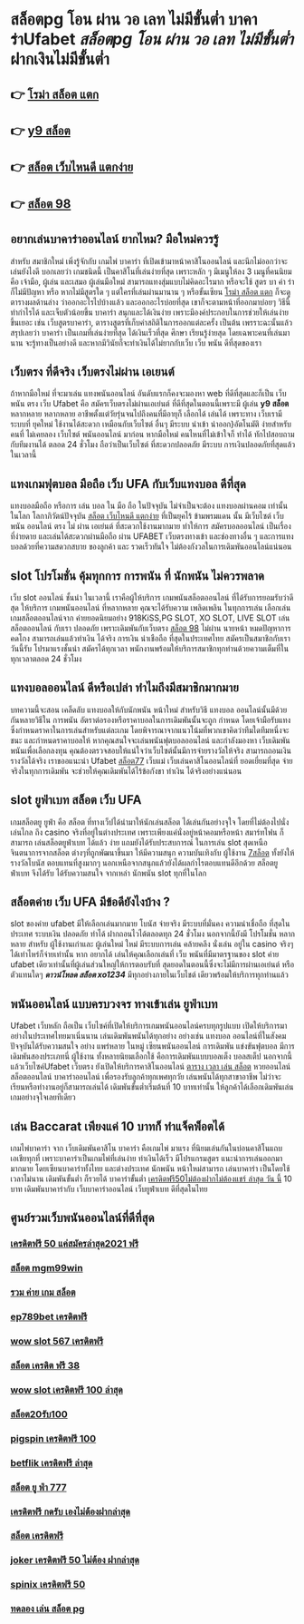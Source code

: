 # สล็อตpg โอน ผ่าน วอ เลท ไม่มีขั้นต่ำ  บาคาร่าUfabet *สล็อตpg โอน ผ่าน วอ เลท ไม่มีขั้นต่ำ*  ฝากเงินไม่มีขั้นต่ำ

## 👉 [โรม่า สล็อต แตก](https://www.ufaeat.com/)
## 👉 [y9 สล็อต](https://www.ufaeat.com/credit-free-50/)
## 👉 [สล็อต เว็บไหนดี แตกง่าย](https://www.ufaeat.com/ทางเข้ายูฟ่าเบท-ufabet/)
## 👉 [สล็อต 98](https://www.ufaeat.com/ufabet-master-login/)

## อยากเล่นบาคาร่าออนไลน์  ยากไหม? มือใหม่ควรรู้

สำหรับ  สมาชิกใหม่   เพิ่งรู้จักกับ เกมไพ่ บาคาร่า ที่เปิดเข้ามาหน้าคาสิโนออนไลน์ และนึกไม่ออกว่าจะเล่นยังไงดี บอกเลยว่า เกมชนิดนี้ เป็นคาสิโนที่เล่นง่ายที่สุด เพราะหลัก ๆ มีเมนูให้ลง 3 เมนูที่คนนิยม คือ เจ้ามือ, ผู้เล่น และเสมอ ผู้เล่นมือใหม่  สามารถแทงสุ่มแบบไม่คิดอะไรมาก  หรือจะใช้  สูตร บา ค่า ร่า ก็ไม่มีปัญหา หรือ หากไม่มีสูตรใด ๆ แต่ใครที่เล่นผ่านมานาน ๆ หรือขั้นเซียน [โรม่า สล็อต แตก](https://www.ufaeat.com/credit-free-50/) ก็จะดูตารางผลด้านล่าง ว่าออกอะไรไปบ้างแล้ว และออกอะไรบ่อยที่สุด เขาก็จะตามหน้าที่ออกมาบ่อยๆ วิธีนี้ทำกำไรได้ และเจ็บตัวน้อยขึ้น บาคาร่า  สนุกและได้เงินง่าย  เพราะมีองค์ประกอบในการช่วยให้เล่นง่ายขึ้นเยอะ เช่น เว็บสูตรบาคาร่า, ตารางสูตรที่เก็บค่าสถิติในการออกแต่ละครั้ง เป็นต้น เพรราะฉะนั้นแล้ว สรุปเลยว่า บาคาร่า เป็นเกมที่เล่นง่ายที่สุด ได้เงินเร็วที่สุด ศึกษา เรียนรู้ง่ายสุด โดยเฉพาะคนที่เล่นมานาน จะรู้ทางเป็นอย่างดี และหากมีวินัยก็จะทำเงินได้ไม่ยากกับเว็บ  เว็บ พนัน ดีที่สุดของเรา



## เว็บตรง  ที่ดีจริง เว็บตรงไม่ผ่าน เอเยนต์

ถ้าหากมือใหม่ ที่จะมาเล่น แทงพนันออนไลน์ อันดับแรกก็คงจะมองหา web ที่ดีที่สุดและก็เป็น เว็บพนัน ตรง   เว็บ Ufabet คือ สมัครเว็บตรงไม่ผ่านเอเย่นต์  ที่ดีที่สุดในตอนนี้เพราะมี ผู้เล่น **y9 สล็อต**  หลากหลาย หลากหลาย อาชีพตั้งแต่วัยรุ่นจนไปถึงคนที่มีอายุก็ เลือกได้ เล่นได้ เพราะทาง เว็บเรามีระบบที่ ยุคใหม่ ใช้งานได้สะดวก เหมือนกับเว็บไซต์ อื่นๆ มีระบบ นำเข้า   นำออก}อัตโนมัติ ง่ายสำหรับคนที่ ไม่เคยลอง  เว็บไซต์ พนันออนไลน์ มาก่อน หากมือใหม่ คนไหนที่ไม่เข้าใจก็ ทำได้ ทักไปสอบถามกับทีมงานได้ ตลอด 24 ชั่วโมง  ถือว่าเป็นเว็บไซต์ ที่สะดวกปลอดภัย มีระบบ การเงินปลอดภัยที่สุดแล้วในเวลานี้ 


## แทงเกมฟุตบอล มือถือ  เว็บ UFA  กับเว็บแทงบอล ดีที่สุด

แทงบอลมือถือ หรือการ เล่น บอล ใน มือ ถือ ในปัจจุบัน ไม่จำเป็นจะต้อง แทงบอลผ่านคอม เท่านั้น ในโลก โลกาภิวัตน์ปัจจุบัน  [สล็อต เว็บไหนดี แตกง่าย](https://www.ufaeat.com/ufabet-master-login/) ที่เป็นยุคไร้ ข้ามพรมแดน  นั้น มีเว็บไซต์ เว็บ พนัน ออนไลน์ ตรง ไม่ ผ่าน เอเย่นต์ ที่สะดวกใช้งานมากมาย ทำให้การ สมัครบอลออนไลน์ เป็นเรื่องที่ง่ายดาย และเล่นได้สะดวกผ่านมือถือ ผ่าน  UFABET เว็บตรงทางเข้า และช่องทางอื่น ๆ  และการแทงบอลด้วยที่ความสดวกสบาย ของลูกค้า และ รวดเร็วทันใจ ไม่ต้องกังวลในการเดิมพันออนไลน์แน่นอน

##  slot   โปรโมชั่น   คุ้มทุกการ การพนัน ที่ นักพนัน ไม่ควรพลาด

เว็บ  slot ออนไลน์  ชั้นนำ ในเวลานี้ เราคือผู้ให้บริการ เกมพนันสล็อตออนไลน์ ที่ได้รับการยอมรับว่าดีสุด   ให้บริการ  เกมพนันออนไลน์ ที่หลากหลาย คุณจะได้รับความ เพลิดเพลิน ในทุกการเล่น เลือกเล่น เกมสล็อตออนไลน์จาก ค่ายยอดนิยมอย่าง 918KiSS,PG SLOT, XO SLOT, LIVE SLOT เล่นสล็อตออนไลน์ กับเรา ปลอดภัย เพราะเดิมพันกับเว็บตรง [สล็อต 98](https://www.ufaeat.com/ทางเข้ายูฟ่าเบท-ufabet/) ไม่ผ่าน นายหน้า หมดปัญหาการคดโกง สามารถเล่นแล้วทำเงิน ได้จริง การเงิน น่าเชือถือ ที่สุดในประเทศไทย สมัครเป็นสมาชิกกับเราวันนี้รับ  โปรมาแรงชั้นนำ สมัครได้ทุกเวลา พนักงานพร้อมให้บริการสมาชิกทุกท่านด้วยความเต็มที่ในทุกเวลาตลอด 24 ชั่วโมง


## แทงบอลออนไลน์   ดีหรือเปล่า ทำไมถึงมีสมาชิกมากมาย

บทความนี้จะสอน เคล็ดลับ  แทงบอลให้กับนักพนัน หน้าใหม่ สำหรับวิธี แทงบอล ออนไลน์นั้นมีด้วยกันหลายวิธีใน การพนัน อัตราต่อรองหรือราคาบอลในการเดิมพันนั้นจะถูก กำหนด โดยเจ้ามือรับแทงซึ่งกำหนดราคาในการเล่นสำหรับแต่ละเกม โดยพิจารณาจากแนวโน้มที่พวกเขาคิดว่าทีมใดทีมหนึ่งจะชนะ และกำหนดราคาบอลให้ หากคุณสนใจจะเล่นพนันฟุตบอลออนไลน์ และกำลังมองหา เว็บเดิมพันพนันเพื่อเลือกลงทุน คุณต้องตรวจสอบให้แน่ใจว่าเว็บไซต์นั้นมีการจ่ายรางวัลให้จริง สามารถถอนเงินรางวัลได้จริง เราขออแนะนำ  Ufabet [สล็อต77](https://www.ufaeat.com/credit-free-50/) เว็บแม่  เว็บเล่นคาสิโนออนไลน์ที่ ยอดเยี่ยมที่สุด  จ่ายจริงในทุกการเดิมพัน จะช่วยให้คุณเดิมพันได้ไร้ข้อกังขา  ทำเงิน ได้จริงอย่างแน่นอน

##  slot ยูฟ่าเบท สล็อต   เว็บ UFA

 เกมสล็อตยู ยูฟ่า คือ สล็อต ที่ทางเว็ปได้นำมาให้นักเล่นสล็อต  ได้เล่นกันอย่างจุใจ โดยที่ไม่ต้องไปนั่งเล่นไกล ถึง casino จริงที่อยู่ในต่างประเทศ เพราะเพียงแค่นั่งอยู่หน้าคอมหรือหน้า สมาร์ทโฟน ก็สามารถ เล่นสล็อตยูฟ่าเบท  ได้แล้ว  ง่าย  แถมยังได้รับประสบการณ์ ในการเล่น slot สุดเหนือจินตนาการจากสล็อต ต่างๆที่ถูกพัฒนาขึ้นมา ให้มีความสนุก ความบันเทิงกับ ผู้ใช้งาน   [7สล็อต](https://www.ufaeat.com/regis-ufabet-master-free/) ทั้งยังให้รางวัลโบนัส ตอบแทนที่สูงมากๆ นอกเหนือจากสนุกแล้วยังได้ผลกำไรตอบแทนดีอีกด้วย สล็อตยูฟ่าเบท  จึงได้รับ ได้รับความสนใจ จากเหล่า นักพนัน  slot  ทุกที่ในโลก


##  สล็อตค่าย เว็บ UFA มีข้อดียังไงบ้าง ?

 slot ของค่าย ufabet มีให้เลือกเล่นมากมาย โบนัส  จ่ายจริง มีระบบที่มั่นคง  ความน่าเชื่อถือ ที่สุดในประเทศ  ระบบเงิน  ปลอดภัย ทำได้  ฝากถอนไวได้ตลอดทุก 24 ชั่วโมง นอกจากนี้ยังมี โปรโมชั่น หลากหลาย สำหรับ ผู้ใช้งานเก่าและ ผู้เล่นใหม่ ใหม่ มีระบบการเล่น  คล้ายคลึง  นั่งเล่น อยู่ใน casino  จริงๆ ได้เท่าไหร่ก็จ่ายเท่านั้น หาก อยากได้ เล่นให้คุณเลือกเล่นที่ เว็บ พนันที่มีมาตรฐานของ slot ค่าย ufabet เดียวเท่านั้นที่ผู้เล่นส่วนใหญ่ให้การตอบรับที่ สุดยอดในตอนนี้ซึ่งจะไม่มีการผ่านเอเย่นต์ หรือตัวแทนใดๆ ***ดาวน์โหลด สล็อต xo1234*** มีทุกอย่างภายในเว็บไชต์ เดียวพร้อมให้บริการทุกท่านแล้ว


## พนันออนไลน์ แบบครบวงจร ทางเข้าเล่น ยูฟ่าเบท 

 Ufabet เว็บหลัก  ถือเป็น เว็บไซค์ที่เปิดให้บริการเกมพนันออนไลน์ครบทุกรูปแบบ เปิดให้บริการมาอย่างในประเทศไทยมาเนิ่นนาน  เล่นเดิมพันพนันได้ทุกอย่าง  อย่างเช่น แทงบอล ออนไลน์ที่ในสังคมปัจจุบันได้รับความสนใจ อย่าง  แพร่หลาย ในหมู่ เซียนพนันออนไลน์ การเดิมพัน แข่งขันฟุตบอล มีการเดิมพันสองประเภทนี่ ผู้ใช้งาน ทั้งหลายนิยมเลือกใช้  คือการเดิมพันแบบบอลเต็ง บอลสเต็ป นอกจากนี้แล้วเว็บไซค์Ufabet เว็บตรง  ยังเปิดให้บริการคาสิโนออนไลน์ [ตาราง เวลา เล่น สล็อต](https://www.ufaeat.com/regis-ufabet-master-free/) หวยออนไลน์ สล็อตออนไลน์ บาคาร่าออนไลน์  เพื่อรองรับลูกค้าทุกเพศทุกวัย เล่นพนันได้ทุกสาขาอาชีพ ไม่ว่าจะเรียนหรือทำงานอยู่ก็สามารถเล่นได้ เดิมพันขั้นต่ำเริ่มต้นที่ 10 บาทเท่านั้น ให้ลูกค้าได้เลือกเดิมพันเล่นเกมอย่างจุใจเลยทีเดียว


## เล่น Baccarat  เพียงแค่ 10 บาทก็ ทำแจ็คพ็อตได้

 เกมไพ่บาคาร่า  จาก  เว็บเดิมพันคาสิโน บาคาร่า คือเกมไพ่  มาแรง  ที่นิยมเล่นกันในบ่อนคาสิโนแถบเอเชียทุกที่  เพราะบาคาร่าเป็นเกมไพ่ที่เล่นง่าย ทำเงินได้เร็ว มีโปรแกรมสูตร  แนะนำการเล่นออกมามากมาย โดยเซียนบาคาร่าทั้งไทย และต่างประเทศ นักพนัน หน้าใหม่สามารถ เล่นบาคาร่า เป็นโดยใช้เวลาไม่นาน เดิมพันขั้นต่ำ ก็รวยได้ บาคาร่าขั้นต่ำ [เครดิตฟรี50ไม่ต้องฝากไม่ต้องแชร์ ล่าสุด วัน นี้](https://www.ufaeat.com/ufabet-master-login/) 10 บาท เดิมพันบาคาร่ากับ เว็บบาคาร่าออนไลน์  เว็บยูฟ่าเบท ดีที่สุดในไทย


## ศูนย์รวมเว็บพนันออนไลน์ที่ดีที่สุด

### [เครดิตฟรี 50 แค่สมัครล่าสุด2021 ฟรี](https://atom.io/themes/ทางเข้า%20ufabet%20เว็บบริษัท%20เครดิตฟรี%20100%20แค่%20โหลด%20แอ%20ป%20008%20สล็อต%20สมัครฟรี%20ฟรีเครดิต%20100%)
### [สล็อต mgm99win](https://atom.io/themes/ทางเข้า%20ufabet%20เว็บบริษัท%20heng888เครดิตฟรี%20008%20สล็อต%20สมัครฟรี%20ฟรีเครดิต%20100%)
### [รวม ค่าย เกม สล็อต](https://atom.io/themes/ทางเข้า%20ufabet%20เว็บบริษัท%20เครดิตฟรีpg%20008%20สล็อต%20สมัครฟรี%20ฟรีเครดิต%20100%)
### [ep789bet เครดิตฟรี](https://atom.io/themes/ทางเข้า%20ufabet%20เว็บบริษัท%20รวม%20superslot%20เครดิตฟรี%2050%20ยืนยันเบอร์%20008%20สล็อต%20สมัครฟรี%20ฟรีเครดิต%20100%)
### [wow slot 567 เครดิตฟรี](https://atom.io/themes/ทางเข้า%20ufabet%20เว็บบริษัท%20สล็อต%20pg%20ฝากถอน%20ไม่มี%20ขั้นต่ำ%20แตกง่าย%20008%20สล็อต%20สมัครฟรี%20ฟรีเครดิต%20100%)
### [สล็อต เครดิต ฟรี 38](https://atom.io/themes/ทางเข้า%20ufabet%20เว็บบริษัท%20สล็อต%20ยืนยัน%20otp%20รับเครดิตฟรี%20ไม่มี%20เงื่อนไข%20008%20สล็อต%20สมัครฟรี%20ฟรีเครดิต%20100%)
### [wow slot เครดิตฟรี 100 ล่าสุด](https://atom.io/themes/ทางเข้า%20ufabet%20เว็บบริษัท%20noname%20สล็อต%20เครดิตฟรี%20008%20สล็อต%20สมัครฟรี%20ฟรีเครดิต%20100%)
### [สล็อต20รับ100](https://atom.io/themes/ทางเข้า%20ufabet%20เว็บบริษัท%20สล็อตxo1688%20008%20สล็อต%20สมัครฟรี%20ฟรีเครดิต%20100%)
### [pigspin เครดิตฟรี 100](https://atom.io/themes/ทางเข้า%20ufabet%20เว็บบริษัท%20ยู%20ฟ่า%20สล็อต%20168%20008%20สล็อต%20สมัครฟรี%20ฟรีเครดิต%20100%)
### [betflik เครดิตฟรี ล่าสุด](https://atom.io/themes/ทางเข้า%20ufabet%20เว็บบริษัท%20superslot%20v9เครดิตฟรี50%20008%20สล็อต%20สมัครฟรี%20ฟรีเครดิต%20100%)
### [สล็อต ยู ฟ่า 777](https://atom.io/themes/ทางเข้า%20ufabet%20เว็บบริษัท%20สมัคร%20ufabet%20เครดิตฟรี%20ล่าสุด%20008%20สล็อต%20สมัครฟรี%20ฟรีเครดิต%20100%)
### [เครดิตฟรี กดรับ เองไม่ต้องฝากล่าสุด](https://atom.io/themes/ทางเข้า%20ufabet%20เว็บบริษัท%20สมัคร%20ufabet%20เว็บ%20ตรง%20008%20สล็อต%20สมัครฟรี%20ฟรีเครดิต%20100%)
### [สล็อต เครดิตฟรี](https://atom.io/themes/ทางเข้า%20ufabet%20เว็บบริษัท%20เว็บตรงไม่ผ่านเอเย่นต์%20เครดิตฟรี2022%20008%20สล็อต%20สมัครฟรี%20ฟรีเครดิต%20100%)
### [joker เครดิตฟรี 50 ไม่ต้อง ฝากล่าสุด](https://atom.io/themes/ทางเข้า%20ufabet%20เว็บบริษัท%20ufayaboเครดิตฟรี100%20008%20สล็อต%20สมัครฟรี%20ฟรีเครดิต%20100%)
### [spinix เครดิตฟรี 50](https://atom.io/themes/ทางเข้า%20ufabet%20เว็บบริษัท%20สล็อต1234%20pg%20008%20สล็อต%20สมัครฟรี%20ฟรีเครดิต%20100%)
### [ทดลอง เล่น สล็อต pg](https://atom.io/themes/ทางเข้า%20ufabet%20เว็บบริษัท%20สล็อต10รับ100%20008%20สล็อต%20สมัครฟรี%20ฟรีเครดิต%20100%)